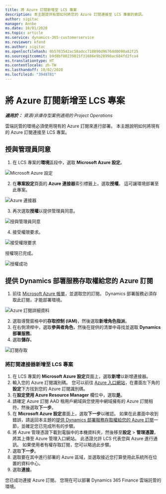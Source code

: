 ```yaml
---
title: 將 Azure 訂閱新增至 LCS 專案
description: 本主題提供有關如何將您的 Azure 訂閱連接至 LCS 專案的資訊。
author: sigitac
manager: Annbe
ms.date: 10/01/2020
ms.topic: article
ms.service: dynamics-365-customerservice
ms.reviewer: kfend
ms.author: sigitac
ms.openlocfilehash: 0b5703542ac58adcc710890d9676dd0090a82f25
ms.sourcegitcommit: b9d8bf00239815f31686e9b28998ac684fd2fca4
ms.translationtype: HT
ms.contentlocale: zh-TW
ms.lasthandoff: 10/02/2020
ms.locfileid: "3948781"
---
```

# <a name="add-an-azure-subscription-to-lcs-project"></a>將 Azure 訂閱新增至 LCS 專案

_**適用於：** 資源/非庫存型案例適用的 Project Operations_

雲端託管的環境必須使用現有的 Azure 訂閱來進行部署。 本主題說明如何將現有的 Azure 訂閱連接至 LCS 專案。 

## <a name="grant-admin-consent"></a>授與管理員同意

1. 在 LCS 專案的**環境**區段中，選取 **Microsoft Azure 設定**。

![Microsoft Azure 設定](./media/1MicrosoftAzureSettings.png)

2. 在**專案設定**頁面的 **Azure 連接器**索引標籤上，選取**授權**。 這可讓環境部署至此專案。

![Azure 連接器](./media/2AzureConnectors.png)

3. 再次選取**授權**以提供管理員同意。

![授與管理員同意](./media/3GrantAdminConsent.png)

4. 接受權限要求。

![接受權限要求](./media/4AcceptPermissionRequest.png)

授權現已完成。 

![授權成功](./media/5AuthorizationComplete.png)

## <a name="provide-dynamics-deployment-services-access-to-your-azure-subscription"></a><a name="provide"></a>提供 Dynamics 部署服務存取權給您的 Azure 訂閱

1. 前往 [Microsoft Azure 帳單](https://portal.azure.com/#blade/Microsoft\_Azure\_Billing/SubscriptionsBlade)，並選取您的訂閱。 Dynamics 部署服務必須存取此訂閱，才能部署環境。

![Azure 訂閱詳細資料](./media/6AzureSubscription.png)

2. 選取導覽窗格中的**存取控制 (IAM)**，然後選取**新增角色指派**。
3. 在右側滑桿中，選取**參與者角色**，然後在提供的清單中尋找並選取 **Dynamics 部署服務**。 
4. 選取**儲存**。

![訂閱存取](./media/7SubscriptionAccess.png)

### <a name="add-a-subscription-connector-to-an-lcs-project"></a>將訂閱連接器新增至 LCS 專案

1. 在 LCS 專案的 **Microsoft Azure 設定**頁面上，選取**新增**以新增連接器。
2. 輸入您的 Azure 訂閱識別碼。 您可以前往 [Azure 入口網站](https://ms.portal.azure.com/)，在畫面左下角的**設定**下方找到您的 Azure 訂閱識別碼。
3. 在**設定使用 Azure Resource Manager** 欄位中，選取**是**。
4. 請確定 Azure 訂閱 AAD 租用戶網域與您使用中網域擁有的 Azure 訂閱相符，然後選取**下一步**。
5. 在 **Microsoft Azure 設定**畫面上，選取**下一步**以確認。 如果在此畫面中收到錯誤，請返回本主題的[提供 Dynamics 部署服務存取權給您的 Azure 訂閱](#provide)一節，並確定您已完成所有的步驟。
6. 將 Azure 管理憑證下載到電腦中的本機資料夾，然後移至**設定** > **管理憑證**，將其上傳至 Azure 管理入口網站。 此憑證允許 LCS 代表您與 Azure 進行通訊。 如果使用者有權存取訂閱，您可以略過此步驟。
7. 選取**下一步**。
8. 選取要在其中進行部署的 Azure 區域，並選取接近您打算使用此系統所在位置的資料中心。
9.  選取**連接**。

您已成功連接 Azure 訂閱。 您現在可以部署 Dynamics 365 Finance 雲端託管的環境。


